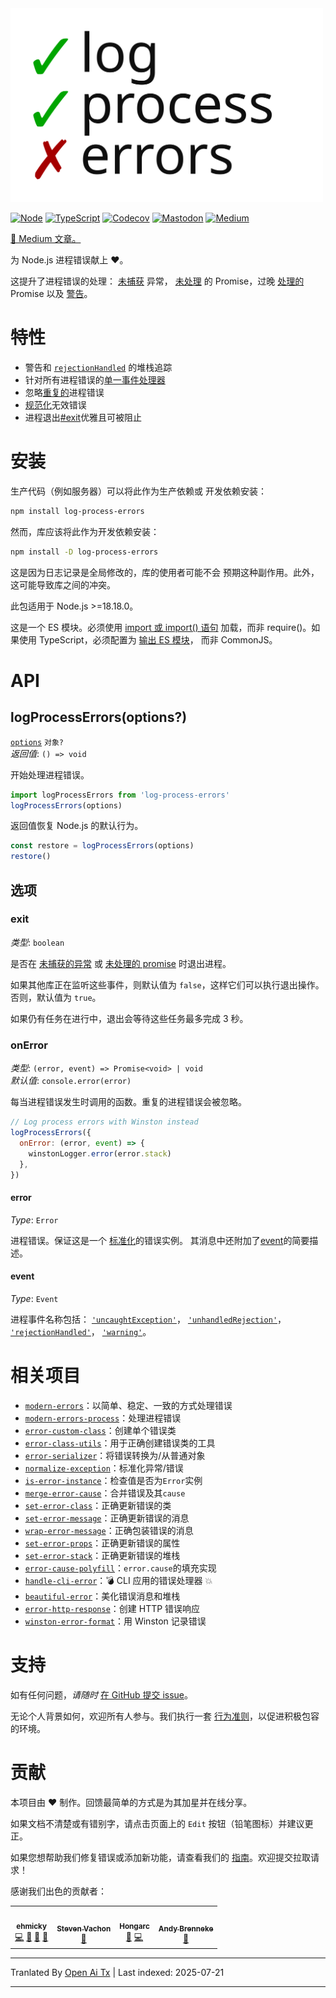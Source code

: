 ﻿<picture>
  <source media="(prefers-color-scheme: dark)" srcset="https://raw.githubusercontent.com/ehmicky/design/main/log-process-errors/log-process-errors_dark.svg"/>
  <img alt="log-process-errors logo" src="https://raw.githubusercontent.com/ehmicky/design/main/log-process-errors/log-process-errors.svg" width="500"/>
</picture>

[![Node](https://img.shields.io/badge/-Node.js-808080?logo=node.js&colorA=404040&logoColor=66cc33)](https://www.npmjs.com/package/log-process-errors)
[![TypeScript](https://img.shields.io/badge/-Typed-808080?logo=typescript&colorA=404040&logoColor=0096ff)](/src/main.d.ts)
[![Codecov](https://img.shields.io/badge/-Tested%20100%25-808080?logo=codecov&colorA=404040)](https://codecov.io/gh/ehmicky/log-process-errors)
[![Mastodon](https://img.shields.io/badge/-Mastodon-808080.svg?logo=mastodon&colorA=404040&logoColor=9590F9)](https://fosstodon.org/@ehmicky)
[![Medium](https://img.shields.io/badge/-Medium-808080.svg?logo=medium&colorA=404040)](https://medium.com/@ehmicky)

[📰 Medium 文章。](https://medium.com/@ehmicky/node-js-process-errors-are-broken-193980f0a77b)

为 Node.js 进程错误献上 ❤️。

这提升了进程错误的处理：
[未捕获](https://nodejs.org/api/process.html#process_event_uncaughtexception)
异常，
[未处理](https://nodejs.org/api/process.html#process_event_unhandledrejection)
的 Promise，过晚
[处理的](https://nodejs.org/api/process.html#process_event_rejectionhandled)
Promise 以及 [警告](https://nodejs.org/api/process.html#process_event_warning)。

# 特性

- 警告和
  [`rejectionHandled`](https://nodejs.org/api/process.html#process_event_rejectionhandled)
  的堆栈追踪
- 针对所有进程错误的[单一事件处理器](#onerror)
- 忽略[重复的](#onerror)进程错误
- [规范化](#error)无效错误
- 进程退出[#exit](#exit)优雅且可被阻止

# 安装

生产代码（例如服务器）可以将此作为生产依赖或
开发依赖安装：
```bash
npm install log-process-errors
```
然而，库应该将此作为开发依赖安装：


```bash
npm install -D log-process-errors
```


这是因为日志记录是全局修改的，库的使用者可能不会
预期这种副作用。此外，这可能导致库之间的冲突。

此包适用于 Node.js >=18.18.0。

这是一个 ES 模块。必须使用
[import 或 import() 语句](https://gist.github.com/sindresorhus/a39789f98801d908bbc7ff3ecc99d99c)
加载，而非 require()。如果使用 TypeScript，必须配置为
[输出 ES 模块](https://www.typescriptlang.org/docs/handbook/esm-node.html)，
而非 CommonJS。

# API

## logProcessErrors(options?)

[`options`](#options) `对象?`\
_返回值_: `() => void`

开始处理进程错误。


```js
import logProcessErrors from 'log-process-errors'
logProcessErrors(options)
```
返回值恢复 Node.js 的默认行为。


```js
const restore = logProcessErrors(options)
restore()
```
## 选项

### exit

_类型_: `boolean`

是否在
[未捕获的异常](https://nodejs.org/api/process.html#process_event_uncaughtexception)
或
[未处理的 promise](https://nodejs.org/api/process.html#process_event_unhandledrejection)
时退出进程。

如果其他库正在监听这些事件，则默认值为 `false`，这样它们可以执行退出操作。否则，默认值为 `true`。

如果仍有任务在进行中，退出会等待这些任务最多完成 3 秒。

### onError

_类型_: `(error, event) => Promise<void> | void`\
_默认值_: `console.error(error)`

每当进程错误发生时调用的函数。重复的进程错误会被忽略。



```js
// Log process errors with Winston instead
logProcessErrors({
  onError: (error, event) => {
    winstonLogger.error(error.stack)
  },
})
```
#### error

_Type_: `Error`

进程错误。保证这是一个
[标准化](https://github.com/ehmicky/normalize-exception)的错误实例。
其消息中还附加了[event](#event)的简要描述。

#### event

_Type_: `Event`

进程事件名称包括：
[`'uncaughtException'`](https://nodejs.org/api/process.html#process_event_uncaughtexception)，
[`'unhandledRejection'`](https://nodejs.org/api/process.html#process_event_unhandledrejection)，
[`'rejectionHandled'`](https://nodejs.org/api/process.html#process_event_rejectionhandled)，
[`'warning'`](https://nodejs.org/api/process.html#process_event_warning)。

# 相关项目

- [`modern-errors`](https://github.com/ehmicky/modern-errors)：以简单、稳定、一致的方式处理错误
- [`modern-errors-process`](https://github.com/ehmicky/modern-errors-process)：处理进程错误
- [`error-custom-class`](https://github.com/ehmicky/error-custom-class)：创建单个错误类
- [`error-class-utils`](https://github.com/ehmicky/error-class-utils)：用于正确创建错误类的工具
- [`error-serializer`](https://github.com/ehmicky/error-serializer)：将错误转换为/从普通对象
- [`normalize-exception`](https://github.com/ehmicky/normalize-exception)：标准化异常/错误
- [`is-error-instance`](https://github.com/ehmicky/is-error-instance)：检查值是否为`Error`实例
- [`merge-error-cause`](https://github.com/ehmicky/merge-error-cause)：合并错误及其`cause`
- [`set-error-class`](https://github.com/ehmicky/set-error-class)：正确更新错误的类
- [`set-error-message`](https://github.com/ehmicky/set-error-message)：正确更新错误的消息
- [`wrap-error-message`](https://github.com/ehmicky/wrap-error-message)：正确包装错误的消息
- [`set-error-props`](https://github.com/ehmicky/set-error-props)：正确更新错误的属性
- [`set-error-stack`](https://github.com/ehmicky/set-error-stack)：正确更新错误的堆栈
- [`error-cause-polyfill`](https://github.com/ehmicky/error-cause-polyfill)：`error.cause`的填充实现
- [`handle-cli-error`](https://github.com/ehmicky/handle-cli-error)：💣 CLI 应用的错误处理器 💥
- [`beautiful-error`](https://github.com/ehmicky/beautiful-error)：美化错误消息和堆栈
- [`error-http-response`](https://github.com/ehmicky/error-http-response)：创建 HTTP 错误响应
- [`winston-error-format`](https://github.com/ehmicky/winston-error-format)：用 Winston 记录错误

# 支持

如有任何问题，_请随时_ [在 GitHub 提交 issue](../../issues)。

无论个人背景如何，欢迎所有人参与。我们执行一套
[行为准则](https://raw.githubusercontent.com/ehmicky/log-process-errors/main/CODE_OF_CONDUCT.md)，以促进积极包容的环境。

# 贡献

本项目由 ❤️ 制作。回馈最简单的方式是为其加星并在线分享。

如果文档不清楚或有错别字，请点击页面上的 `Edit`
按钮（铅笔图标）并建议更正。

如果您想帮助我们修复错误或添加新功能，请查看我们的
[指南](https://raw.githubusercontent.com/ehmicky/log-process-errors/main/CONTRIBUTING.md)。欢迎提交拉取请求！

感谢我们出色的贡献者：

<!-- ALL-CONTRIBUTORS-LIST:START -->
<!-- prettier-ignore-start -->
<!-- markdownlint-disable -->
<table>
  <tr>
    <td align="center"><a href="https://fosstodon.org/@ehmicky"><img src="https://avatars2.githubusercontent.com/u/8136211?v=4" width="100px;" alt=""/><br /><sub><b>ehmicky</b></sub></a><br /><a href="https://github.com/ehmicky/log-process-errors/commits?author=ehmicky" title="Code">💻</a> <a href="#design-ehmicky" title="Design">🎨</a> <a href="#ideas-ehmicky" title="Ideas, Planning, & Feedback">🤔</a> <a href="https://github.com/ehmicky/log-process-errors/commits?author=ehmicky" title="Documentation">📖</a></td>
    <td align="center"><a href="https://svachon.com"><img src="https://avatars0.githubusercontent.com/u/170197?v=4" width="100px;" alt=""/><br /><sub><b>Steven Vachon</b></sub></a><br /><a href="#question-stevenvachon" title="Answering Questions">💬</a></td>
    <td align="center"><a href="https://github.com/Hongarc"><img src="https://avatars1.githubusercontent.com/u/19208123?v=4" width="100px;" alt=""/><br /><sub><b>Hongarc</b></sub></a><br /><a href="https://github.com/ehmicky/log-process-errors/commits?author=Hongarc" title="Documentation">📖</a> <a href="https://github.com/ehmicky/log-process-errors/commits?author=Hongarc" title="Code">💻</a></td>
    <td align="center"><a href="https://github.com/abrenneke"><img src="https://avatars0.githubusercontent.com/u/342540?v=4" width="100px;" alt=""/><br /><sub><b>Andy Brenneke</b></sub></a><br /><a href="https://github.com/ehmicky/log-process-errors/issues?q=author%3Aabrenneke" title="Bug reports">🐛</a></td>
  </tr>
</table>

<!-- markdownlint-enable -->
<!-- prettier-ignore-end -->

<!-- ALL-CONTRIBUTORS-LIST:END -->
























---


Tranlated By [Open Ai Tx](https://github.com/OpenAiTx/OpenAiTx) | Last indexed: 2025-07-21


---